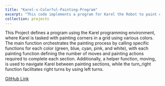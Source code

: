 ```yaml
---
title: "Karel-s-Colorful-Painting-Program"
excerpt: "This code implements a program for Karel the Robot to paint corners in a grid using various colors (green, blue, cyan, pink, and white) by defining specific functions for each color and using helper functions for movement and turning.<br/><img src='/images/Final Project.png'>"
collection: projects
---
```


This Project defines a program using the Karel programming environment, where Karel is tasked with painting corners in a grid using various colors. The main function orchestrates the painting process by calling specific functions for each color (green, blue, cyan, pink, and white), with each painting function defining the number of moves and painting actions required to complete each section. Additionally, a helper function, moving, is used to navigate Karel between painting sections, while the turn_right function facilitates right turns by using left turns.

[GitHub Link](https://github.com/sharminhossainbd/Karel-s-Colorful-Painting-Program)
